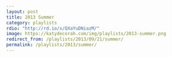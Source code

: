 ```yaml
---
layout: post
title: 2013 Summer
category: playlists
rdio: "http://rd.io/x/QXaYuDNiazM/"
image: https://katydecorah.com/img/playlists/2013-summer.png
redirect_from: /playlists/2013/09/21/summer/
permalink: /playlists/2013/summer/
---
```


